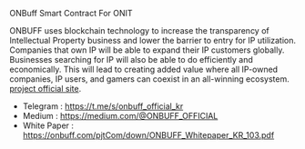 ONBuff Smart Contract For ONIT

ONBUFF uses blockchain technology to increase the transparency of Intellectual Property business and lower the barrier to entry for IP utilization. 
Companies that own IP will be able to expand their IP customers globally. Businesses searching for IP will also be able to do efficiently and economically. 
This will lead to creating added value where all IP-owned companies, IP users, and gamers can coexist in an all-winning ecosystem.
[project official site](http://onbuff.com).

* Telegram  : https://t.me/s/onbuff_official_kr
* Medium : https://medium.com/@ONBUFF_OFFICIAL
* White Paper : https://onbuff.com/pjtCom/down/ONBUFF_Whitepaper_KR_103.pdf
